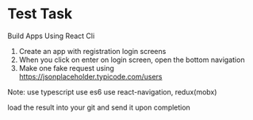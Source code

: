 # Test Task
Build Apps Using React Cli

1) Create an app with registration login screens
2) When you click on enter on login screen, open the bottom navigation
3) Make one fake request using https://jsonplaceholder.typicode.com/users

Note: use typescript use es6 use react-navigation, redux(mobx)

load the result into your git and send it upon completion
